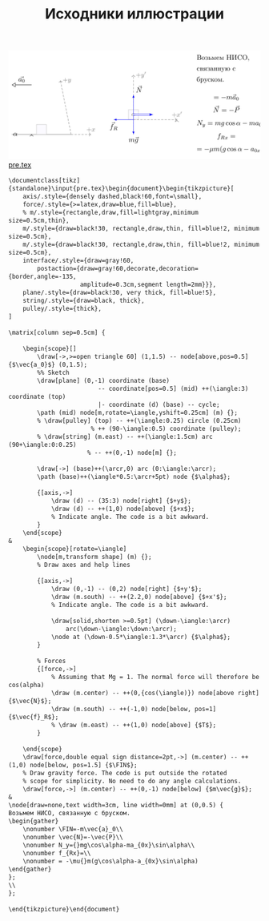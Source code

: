 ﻿---
title: "Исходники иллюстрации"
type: "notpost"
---
<a class="imag2" href="/cook/gallery/tikzpicture_be2643764f5c5334f9a9600eb4b4cbab.tex"><img src="/cook/gallery/tikzpicture_be2643764f5c5334f9a9600eb4b4cbab.pdf.jpg" alt=""></a>
<a href="/cook/gallery/pre">pre.tex</a>
<pre><code class="language-latex">\documentclass[tikz]{standalone}\input{pre.tex}\begin{document}\begin{tikzpicture}[
    axis/.style={densely dashed,black!60,font=\small},
    force/.style={>=latex,draw=blue,fill=blue},
    % m/.style={rectangle,draw,fill=lightgray,minimum size=0.5cm,thin},
    m/.style={draw=black!30, rectangle,draw,thin, fill=blue!2, minimum size=0.5cm},
    m/.style={draw=black!30, rectangle,draw,thin, fill=blue!2, minimum size=0.5cm},
    interface/.style={draw=gray!60,
        postaction={draw=gray!60,decorate,decoration={border,angle=-135,
                    amplitude=0.3cm,segment length=2mm}}},
    plane/.style={draw=black!30, very thick, fill=blue!5},
    string/.style={draw=black, thick},
    pulley/.style={thick},
]

\matrix[column sep=0.5cm] {

    \begin{scope}[]
        \draw[->,>=open triangle 60] (1,1.5) -- node[above,pos=0.5] {$\vec{a_0}$} (0,1.5);
        %% Sketch
        \draw[plane] (0,-1) coordinate (base)
                         -- coordinate[pos=0.5] (mid) ++(\iangle:3) coordinate (top)
                         |- coordinate (d) (base) -- cycle;
        \path (mid) node[m,rotate=\iangle,yshift=0.25cm] (m) {};
        % \draw[pulley] (top) -- ++(\iangle:0.25) circle (0.25cm)
                       % ++ (90-\iangle:0.5) coordinate (pulley);
        % \draw[string] (m.east) -- ++(\iangle:1.5cm) arc (90+\iangle:0:0.25)
                      % -- ++(0,-1) node[m] {};

        \draw[->] (base)++(\arcr,0) arc (0:\iangle:\arcr);
        \path (base)++(\iangle*0.5:\arcr+5pt) node {$\alpha$};    

        {[axis,->]
            \draw (d) -- (35:3) node[right] {$+y$};
            \draw (d) -- ++(1,0) node[above] {$+x$};
            % Indicate angle. The code is a bit awkward.
        }
    \end{scope}
&
    \begin{scope}[rotate=\iangle]
        \node[m,transform shape] (m) {};
        % Draw axes and help lines

        {[axis,->]
            \draw (0,-1) -- (0,2) node[right] {$+y'$};
            \draw (m.south) -- ++(2.2,0) node[above] {$+x'$};
            % Indicate angle. The code is a bit awkward.

            \draw[solid,shorten >=0.5pt] (\down-\iangle:\arcr)
                arc(\down-\iangle:\down:\arcr);
            \node at (\down-0.5*\iangle:1.3*\arcr) {$\alpha$};
        }

        % Forces
        {[force,->]
            % Assuming that Mg = 1. The normal force will therefore be cos(alpha)
            \draw (m.center) -- ++(0,{cos(\iangle)}) node[above right] {$\vec{N}$};
            \draw (m.south) -- ++(-1,0) node[below, pos=1] {$\vec{f}_R$};
            % \draw (m.east) -- ++(1,0) node[above] {$T$};
        }

    \end{scope}
    \draw[force,double equal sign distance=2pt,->] (m.center) -- ++(1,0) node[below, pos=1.5] {$\FIN$};
    % Draw gravity force. The code is put outside the rotated
    % scope for simplicity. No need to do any angle calculations. 
    \draw[force,->] (m.center) -- ++(0,-1) node[below] {$m\vec{g}$};
&
\node[draw=none,text width=3cm, line width=0mm] at (0,0.5) {
Возьмем НИСО, связанную с бруском. 
\begin{gather}
    \nonumber \FIN=-m\vec{a}_0\\
    \nonumber \vec{N}=-\vec{P}\\
    \nonumber N_y={}mg\cos\alpha-ma_{0x}\sin\alpha\\
    \nonumber f_{Rx}=\\
    \nonumber = -\mu{}m(g\cos\alpha-a_{0x}\sin\alpha)
\end{gather}
};
\\
};

\end{tikzpicture}\end{document}</code></pre>